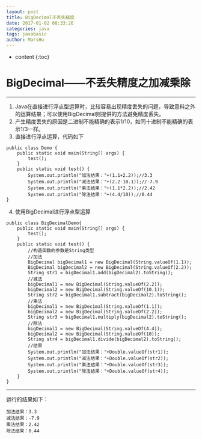 ```yaml
---
layout: post
title: BigDecimal不丢失精度
date: 2017-01-02 08:33:26
categories: java
tags: javabasic
author: MarsHu
---
```


* content
{:toc}

# BigDecimal——不丢失精度之加减乘除 #

----------

1. Java在直接进行浮点型运算时，比较容易出现精度丢失的问题，导致意料之外的运算结果；可以使用BigDecimal则提供的方法避免精度丢失。
2. 产生精度丢失的原因是二进制不能精确的表示1/10，如同十进制不能精确的表示1/3一样。
3. 直接进行浮点运算，代码如下
```
public class Demo {
	public static void main(String[] args) {
		test();
	}
	public static void test() {
		System.out.println("加法结果："+(1.1+2.2));//3.3
		System.out.println("减法结果："+(2.2-10.1));//-7.9
		System.out.println("乘法结果："+(1.1*2.2));//2.42
		System.out.println("除法结果："+(4.4/10));//0.44
}
```




4. 使用BigDecimal进行浮点型运算
```
public class BigDecimalDemo{
	public static void main(String[] args) {
		test();
	}
	public static void test() {
		//构造函数的参数是String类型
		//加法
		BigDecimal bigDecimal1 = new BigDecimal(String.valueOf(1.1));
		BigDecimal bigDecimal2 = new BigDecimal(String.valueOf(2.2));
		String str1 = bigDecimal1.add(bigDecimal2).toString();
		//减法
		bigDecimal1 = new BigDecimal(String.valueOf(2.2));
		bigDecimal2 = new BigDecimal(String.valueOf(10.1));
		String str2 = bigDecimal1.subtract(bigDecimal2).toString();
		//乘法
		bigDecimal1 = new BigDecimal(String.valueOf(1.1));
		bigDecimal2 = new BigDecimal(String.valueOf(2.2));
		String str3 = bigDecimal1.multiply(bigDecimal2).toString();
		//除法
		bigDecimal1 = new BigDecimal(String.valueOf(4.4));
		bigDecimal2 = new BigDecimal(String.valueOf(10));
		String str4 = bigDecimal1.divide(bigDecimal2).toString();
		//结果
		System.out.println("加法结果："+Double.valueOf(str1));
		System.out.println("减法结果："+Double.valueOf(str2));
		System.out.println("乘法结果："+Double.valueOf(str3));
		System.out.println("除法结果："+Double.valueOf(str4));
	}
}
```

----------
运行的结果如下：
```
加法结果：3.3
减法结果：-7.9
乘法结果：2.42
除法结果：0.44
```

